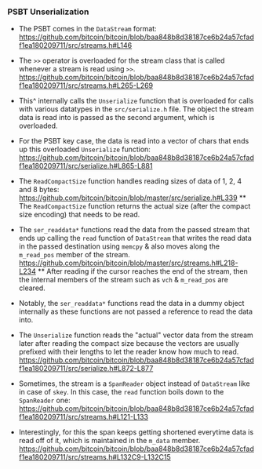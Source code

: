 ### PSBT Unserialization

* The PSBT comes in the `DataStream` format:
 https://github.com/bitcoin/bitcoin/blob/baa848b8d38187ce6b24a57cfadf1ea180209711/src/streams.h#L146

* The `>>` operator is overloaded for the stream class that is called whenever a
stream is read using `>>`.
 https://github.com/bitcoin/bitcoin/blob/baa848b8d38187ce6b24a57cfadf1ea180209711/src/streams.h#L265-L269

* This^ internally calls the `Unserialize` function that is overloaded for calls
with various datatypes in the `src/serialize.h` file. The object the stream data
is read into is passed as the second argument, which is overloaded.

* For the PSBT key case, the data is read into a vector of chars that ends up 
this overloaded `Unserialize` function:
 https://github.com/bitcoin/bitcoin/blob/baa848b8d38187ce6b24a57cfadf1ea180209711/src/serialize.h#L865-L881

* The `ReadCompactSize` function handles reading sizes of data of 1, 2, 4 and 8 bytes:
 https://github.com/bitcoin/bitcoin/blob/master/src/serialize.h#L339
** The `ReadCompactSize` function returns the actual size (after the compact 
size encoding) that needs to be read. 

* The `ser_readdata*` functions read the data from the passed stream that ends up
calling the `read` function of `DataStream` that writes the read data in the passed
destination using `memcpy` & also moves along the `m_read_pos` member of the stream.
 https://github.com/bitcoin/bitcoin/blob/master/src/streams.h#L218-L234
** After reading if the cursor reaches the end of the stream, then the internal
members of the stream such as `vch` & `m_read_pos` are cleared.

* Notably, the `ser_readdata*` functions read the data in a dummy object internally
 as these functions are not passed a reference to read the data into.

* The `Unserialize` function reads the "actual" vector data from the stream later
after reading the compact size because the vectors are usually prefixed with their
lengths to let the reader know how much to read.
 https://github.com/bitcoin/bitcoin/blob/baa848b8d38187ce6b24a57cfadf1ea180209711/src/serialize.h#L872-L877 

* Sometimes, the stream is a `SpanReader` object instead of `DataStream` like in
case of `skey`. In this case, the `read` function boils down to the `SpanReader`
one: https://github.com/bitcoin/bitcoin/blob/baa848b8d38187ce6b24a57cfadf1ea180209711/src/streams.h#L121-L133

* Interestingly, for this the span keeps getting shortened everytime data is read
off of it, which is maintained in the `m_data` member.
 https://github.com/bitcoin/bitcoin/blob/baa848b8d38187ce6b24a57cfadf1ea180209711/src/streams.h#L132C9-L132C15
